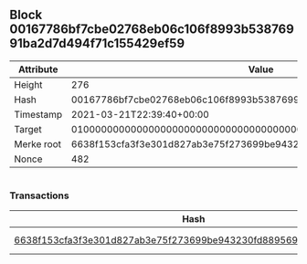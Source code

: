 ## Block 00167786bf7cbe02768eb06c106f8993b53876991ba2d7d494f71c155429ef59

Attribute | Value
--- | ---
Height | 276
Hash | 00167786bf7cbe02768eb06c106f8993b53876991ba2d7d494f71c155429ef59
Timestamp | 2021-03-21T22:39:40+00:00
Target | 0100000000000000000000000000000000000000000000000000000000000000
Merke root | 6638f153cfa3f3e301d827ab3e75f273699be943230fd8895699751bbb47725a
Nonce | 482

```

```

### Transactions

Hash | Amount
--- | ---
[6638f153cfa3f3e301d827ab3e75f273699be943230fd8895699751bbb47725a](6638f153cfa3f3e301d827ab3e75f273699be943230fd8895699751bbb47725a.md) | 10.00000000 SKEPTI 
